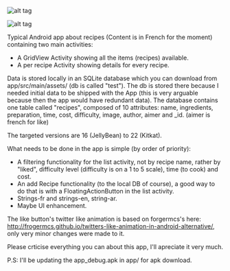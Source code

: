 ![alt tag](https://cloud.githubusercontent.com/assets/12183061/20081495/da4f9b4c-a547-11e6-92a2-75f9a1b3fb04.jpg)

![alt tag](https://cloud.githubusercontent.com/assets/12183061/20081497/db491776-a547-11e6-860d-4a54793851cd.jpg)

Typical Android app about recipes (Content is in French for the moment) containing two main activities:
- A GridView Activity showing all the items (recipes) available.
- A per recipe Activity showing details for every recipe.

Data is stored locally in an SQLite database which you can download from app/src/main/assets/ (db is called "test"). The db is stored there because I needed initial data to be shipped with the App (this is very arguable because then the app would have redundant data).
The database contains one table called "recipes", composed of 10 attributes:
name, ingredients, preparation, time, cost, difficulty, image, author, aimer and _id. (aimer is french for like)

The targeted versions are 16 (JellyBean) to 22 (Kitkat).

What needs to be done in the app is simple (by order of priority):
- A filtering functionality for the list activity, not by recipe name, rather by "liked", difficulty level (difficulty is on a 1 to 5 scale), time (to cook) and cost.
- An add Recipe functionality (to the local DB of course), a good way to do that is with a FloatingActionButton in the list activity.
- Strings-fr and strings-en, string-ar.
- Maybe UI enhancement.

The like button's twitter like animation is based on forgermcs's here: http://frogermcs.github.io/twitters-like-animation-in-android-alternative/, only very minor changes were made to it.

Please crticise everything you can about this app, I'll apreciate it very much.

P.S: I'll be updating the app_debug.apk in app/ for apk download.

